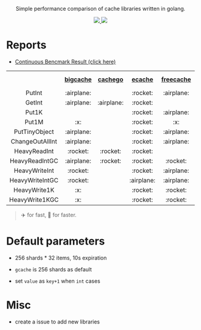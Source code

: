 
<p align="center">Simple performance comparison of cache libraries written in golang.</p>
<p align="center">
  <a href="https://github.com/benchplus/gocache/actions?query=workflow%3A%22gocache%22" alt="action status">
    <img src="https://github.com/benchplus/gocache/workflows/gocache/badge.svg"/>
  </a>
  <a href="https://benchplus.github.io/gocache/dev/bench/" alt="report">
    <img src="https://img.shields.io/badge/report-click--me-brightgreen.svg?style=flat">
  </a>
</p>

# Reports

- [Continuous Bencmark Result (click here) ](https://benchplus.github.io/gocache/dev/bench/)

<table style="text-align: center">
   <tr>
      <td></td>
      <td><a href="https://github.com/allegro/bigcache"><strong>bigcache</strong></a></td>
      <td><a href="https://github.com/FishGoddess/cachego"><strong>cachego</strong></a></td>
      <td><a href="https://github.com/orca-zhang/ecache"><strong>ecache</strong></a></td>
      <td><a href="https://github.com/coocood/freecache"><strong>freecache</strong></a></td>
      <td><a href="https://github.com/bluele/gcache"><strong>gcache</strong></a></td>
      <td><a href="https://github.com/patrickmn/go-cache"><strong>go-cache</strong></a></td>
   </tr>
   <tr>
      <td>PutInt</td>
      <td>:airplane:</td>
      <td></td>
      <td>:rocket:</td>
      <td>:airplane:</td>
      <td>:airplane:</td>
      <td></td>
   </tr>
   <tr>
      <td>GetInt</td>
      <td>:airplane:</td>
      <td>:airplane:</td>
      <td>:rocket:</td>
      <td></td>
      <td>:airplane:</td>
      <td>:airplane:</td>
   </tr>
   <tr>
      <td>Put1K</td>
      <td></td>
      <td></td>
      <td>:rocket:</td>
      <td>:airplane:</td>
      <td>:airplane:</td>
      <td></td>
   </tr>
   <tr>
      <td>Put1M</td>
      <td>:x:</td>
      <td></td>
      <td>:rocket:</td>
      <td>:x:</td>
      <td>:airplane:</td>
      <td></td>
   </tr>
   <tr>
      <td>PutTinyObject</td>
      <td>:airplane:</td>
      <td></td>
      <td>:rocket:</td>
      <td>:airplane:</td>
      <td>:airplane:</td>
      <td></td>
   </tr>
   <tr>
      <td>ChangeOutAllInt</td>
      <td>:airplane:</td>
      <td></td>
      <td>:rocket:</td>
      <td>:airplane:</td>
      <td>:airplane:</td>
      <td></td>
   </tr>
   <tr>
      <td>HeavyReadInt</td>
      <td>:rocket:</td>
      <td>:rocket:</td>
      <td>:rocket:</td>
      <td></td>
      <td>:airplane:</td>
      <td>:rocket:</td>
   </tr>
   <tr>
      <td>HeavyReadIntGC</td>
      <td>:airplane:</td>
      <td>:rocket:</td>
      <td>:rocket:</td>
      <td>:rocket:</td>
      <td></td>
      <td>:rocket:</td>
   </tr>
   <tr>
      <td>HeavyWriteInt</td>
      <td>:rocket:</td>
      <td></td>
      <td>:rocket:</td>
      <td>:airplane:</td>
      <td></td>
   </tr>
   <tr>
      <td>HeavyWriteIntGC</td>
      <td>:rocket:</td>
      <td></td>
      <td>:airplane:</td>
      <td>:airplane:</td>
      <td></td>
      <td>:airplane:</td>
   </tr>
   <tr>
      <td>HeavyWrite1K</td>
      <td>:x:</td>
      <td></td>
      <td>:rocket:</td>
      <td>:rocket:</td>
      <td></td>
      <td>:airplane:</td>
   </tr>
   <tr>
      <td>HeavyWrite1KGC</td>
      <td>:x:</td>
      <td></td>
      <td>:rocket:</td>
      <td>:rocket:</td>
      <td></td>
      <td>:airplane:</td>
   </tr>
</table>

> :airplane: for fast, :rocket: for faster.

# Default parameters

- 256 shards * 32 items, 10s expiration

- `gcache` is 256 shards as default

- set `value` as `key+1` when `int` cases

# Misc

- create a issue to add new libraries
